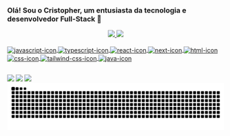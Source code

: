 ### Olá! Sou o Cristopher, um entusiasta da tecnologia e desenvolvedor Full-Stack 👋

<div align="center">
  <a href="https://github.com/CristopherMartarello">
  <img height="150em" src="https://github-readme-stats.vercel.app/api?username=CristopherMartarello&show_icons=true&theme=tokyonight&include_all_commits=true&count_private=true"/>
  <img height="150em" src="https://github-readme-stats.vercel.app/api/top-langs/?username=CristopherMartarello&layout=compact&langs_count=7&theme=tokyonight"/>
</div>

<div style="display: inline_block"><br>
  
  <img align="center" alt="javascript-icon" height="30" width="40" src="https://cdn.jsdelivr.net/gh/devicons/devicon@latest/icons/javascript/javascript-plain.svg">        
  <img align="center" alt="typescript-icon" height="30" width="40" src="https://cdn.jsdelivr.net/gh/devicons/devicon@latest/icons/typescript/typescript-plain.svg">        
  <img align="center" alt="react-icon" height="30" width="40" src="https://cdn.jsdelivr.net/gh/devicons/devicon@latest/icons/react/react-original.svg">
  <img align="center" alt="next-icon" height="30" width="40" src="https://cdn.jsdelivr.net/gh/devicons/devicon@latest/icons/nextjs/nextjs-original.svg">
  <img align="center" alt="html-icon" height="30" width="40" src="https://cdn.jsdelivr.net/gh/devicons/devicon@latest/icons/html5/html5-original.svg">
  <img align="center" alt="css-icon" height="30" width="40" src="https://cdn.jsdelivr.net/gh/devicons/devicon@latest/icons/css3/css3-original.svg">
  <img align="center" alt="tailwind-css-icon" height="30" width="40" src="https://cdn.jsdelivr.net/gh/devicons/devicon@latest/icons/tailwindcss/tailwindcss-original.svg">
  <img align="center" alt="java-icon" height="30" width="40" src="https://cdn.jsdelivr.net/gh/devicons/devicon/icons/java/java-original.svg">
          
</div>
  
##
 
<div>
  <a href="https://cristophermartarello.vercel.app/pt" target="_blank"><img src="https://img.shields.io/badge/-Portfólio-%23333?style=for-the-badge&logo=google-chrome&logoColor=white" target="_blank"/></a>
  <a href = "mailto:crisrossi1313@gmail.com"><img src="https://img.shields.io/badge/-Gmail-%23333?style=for-the-badge&logo=gmail&logoColor=white" target="_blank"></a>
  <a href="https://www.linkedin.com/in/cristophermartarello" target="_blank"><img src="https://img.shields.io/badge/-LinkedIn-%230077B5?style=for-the-badge&logo=linkedin&logoColor=white" target="_blank"></a> 
</div>

  <picture>
    <source media="(prefers-color-scheme: dark)" srcset="https://raw.githubusercontent.com/CristopherMartarello/CristopherMartarello/output/github-contribution-grid-snake-dark.svg">
    <source media="(prefers-color-scheme: light)" srcset="https://raw.githubusercontent.com/CristopherMartarello/CristopherMartarello/output/github-contribution-grid-snake.svg">
    <img alt="github contribution grid snake animation" src="https://raw.githubusercontent.com/CristopherMartarello/CristopherMartarello/output/github-contribution-grid-snake.svg">
  </picture>
